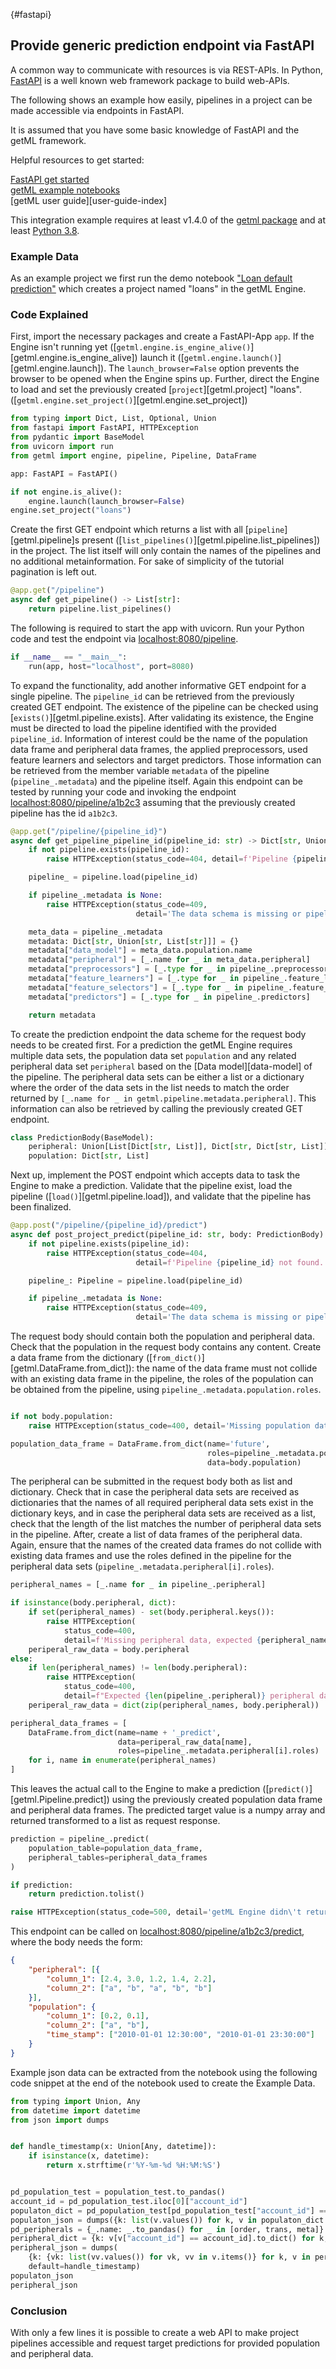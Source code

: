 [](){#fastapi}
## Provide generic prediction endpoint via FastAPI

A common way to communicate with resources is via REST-APIs. In Python, [FastAPI](https://fastapi.tiangolo.com/) is a well known web framework package to build web-APIs.

The following shows an example how easily, pipelines in a project can be made accessible via endpoints in FastAPI.

It is assumed that you have some basic knowledge of FastAPI and the getML framework.

Helpful resources to get started:

[FastAPI get started](https://fastapi.tiangolo.com/tutorial/first-steps/)  
[getML example notebooks](https://github.com/getml/getml-demo)  
[getML user guide][user-guide-index]  

This integration example requires at least v1.4.0 of the [getml package](https://pypi.org/project/getml/) and at least [Python 3.8](https://www.python.org/downloads/).

### Example Data

As an example project we first run the demo notebook ["Loan default prediction"](https://notebooks.getml.com/github/getml/getml-demo/blob/master/loans.ipynb) which creates a project named "loans" in the getML Engine.

### Code Explained

First, import the necessary packages and create a FastAPI-App `app`. If the Engine isn't running yet 
([`getml.engine.is_engine_alive()`][getml.engine.is_engine_alive]) launch it 
([`getml.engine.launch()`][getml.engine.launch]). The `launch_browser=False` 
option prevents the browser to be opened 
when the Engine spins up. Further, direct the Engine to load and set the previously created 
[`project`][getml.project] "loans". ([`getml.engine.set_project()`][getml.engine.set_project])

```python
from typing import Dict, List, Optional, Union
from fastapi import FastAPI, HTTPException
from pydantic import BaseModel
from uvicorn import run
from getml import engine, pipeline, Pipeline, DataFrame

app: FastAPI = FastAPI()

if not engine.is_alive():
    engine.launch(launch_browser=False)
engine.set_project("loans")
```

Create the first GET endpoint which returns a list with all
[`pipeline`][getml.pipeline]s present ([`list_pipelines()`][getml.pipeline.list_pipelines]) in the
project. The list itself will only contain the names of the pipelines and no
additional metainformation. For sake of simplicity of the tutorial pagination is
left out.

```python
@app.get("/pipeline")
async def get_pipeline() -> List[str]:
    return pipeline.list_pipelines()
```

The following is required to start the app with uvicorn. Run your Python code
and test the endpoint via [localhost:8080/pipeline](localhost:8080/pipeline).

```python
if __name__ == "__main__":
    run(app, host="localhost", port=8080)
```


To expand the functionality, add another informative GET endpoint for a single
pipeline. The `pipeline_id` can be retrieved from the previously
created GET endpoint. The existence of the pipeline can be checked using
[`exists()`][getml.pipeline.exists]. After validating its existence, the Engine must be
directed to load the pipeline identified with the provided
`pipeline_id`. Information of interest could be the
name of the population data frame and peripheral data frames, the applied
preprocessors, used feature learners and selectors and target predictors. Those
information can be retrieved from the member variable `metadata` of the
pipeline (`pipeline_.metadata`) and the pipeline itself. 
Again this endpoint can be tested by running your code and invoking the endpoint
[localhost:8080/pipeline/a1b2c3](localhost:8080/pipeline/a1b2c3) assuming that
the previously created pipeline has the id `a1b2c3`.

```python
@app.get("/pipeline/{pipeline_id}")
async def get_pipeline_pipeline_id(pipeline_id: str) -> Dict[str, Union[str, List[str]]]:
    if not pipeline.exists(pipeline_id):
        raise HTTPException(status_code=404, detail=f'Pipeline {pipeline_id} not found.')

    pipeline_ = pipeline.load(pipeline_id)

    if pipeline_.metadata is None:
        raise HTTPException(status_code=409,
                            detail='The data schema is missing or pipeline is incomplete')

    meta_data = pipeline_.metadata
    metadata: Dict[str, Union[str, List[str]]] = {}
    metadata["data_model"] = meta_data.population.name
    metadata["peripheral"] = [_.name for _ in meta_data.peripheral]
    metadata["preprocessors"] = [_.type for _ in pipeline_.preprocessors]
    metadata["feature_learners"] = [_.type for _ in pipeline_.feature_learners]
    metadata["feature_selectors"] = [_.type for _ in pipeline_.feature_selectors]
    metadata["predictors"] = [_.type for _ in pipeline_.predictors]

    return metadata

```

To create the prediction endpoint the data scheme for the request body needs to
be created first. For a prediction the getML Engine requires multiple data sets,
the population data set `population` and any related peripheral data set
`peripheral` based on the [Data model][data-model] of the pipeline. The
peripheral data sets can be either a list or a dictionary where the order of the
data sets in the list needs to match the order returned by
`[_.name for _ in getml.pipeline.metadata.peripheral]`. This information
can also be retrieved by calling the previously created GET endpoint.

```python
class PredictionBody(BaseModel):
    peripheral: Union[List[Dict[str, List]], Dict[str, Dict[str, List]]]
    population: Dict[str, List]
```

Next up, implement the POST endpoint which accepts data to task the Engine to
make a prediction. Validate that the pipeline exist, load the pipeline
([`load()`][getml.pipeline.load]), and validate that the pipeline has been
finalized.

```python
@app.post("/pipeline/{pipeline_id}/predict")
async def post_project_predict(pipeline_id: str, body: PredictionBody) -> Optional[List]:
    if not pipeline.exists(pipeline_id):
        raise HTTPException(status_code=404,
                            detail=f'Pipeline {pipeline_id} not found.')

    pipeline_: Pipeline = pipeline.load(pipeline_id)

    if pipeline_.metadata is None:
        raise HTTPException(status_code=409,
                            detail='The data schema is missing or pipeline is incomplete')
```

The request body should contain both the population and peripheral data. Check
that the population in the request body contains any content. Create a
data frame from the dictionary ([`from_dict()`][getml.DataFrame.from_dict]): the name of
the data frame must not collide with an existing data frame in the pipeline, the
roles of the population can be obtained from the pipeline, using
`pipeline_.metadata.population.roles`.

```python

if not body.population:
    raise HTTPException(status_code=400, detail='Missing population data.')

population_data_frame = DataFrame.from_dict(name='future',
                                            roles=pipeline_.metadata.population.roles,
                                            data=body.population)
```

The peripheral can be submitted in the request body both as list and dictionary.
Check that in case the peripheral data sets are received as dictionaries that
the names of all required peripheral data sets exist in the dictionary keys, and
in case the peripheral data sets are received as a list, check that the length of
the list matches the number of peripheral data sets in the pipeline. After,
create a list of data frames of the peripheral data. Again, ensure that the
names of the created data frames do not collide with existing data frames and
use the roles defined in the pipeline for the peripheral data sets
(`pipeline_.metadata.peripheral[i].roles`).

```python
peripheral_names = [_.name for _ in pipeline_.peripheral]

if isinstance(body.peripheral, dict):
    if set(peripheral_names) - set(body.peripheral.keys()):
        raise HTTPException(
            status_code=400,
            detail=f'Missing peripheral data, expected {peripheral_names}')
    periperal_raw_data = body.peripheral
else:
    if len(peripheral_names) != len(body.peripheral):
        raise HTTPException(
            status_code=400,
            detail=f"Expected {len(pipeline_.peripheral)} peripheral data frames.")
    periperal_raw_data = dict(zip(peripheral_names, body.peripheral))

peripheral_data_frames = [
    DataFrame.from_dict(name=name + '_predict',
                        data=periperal_raw_data[name],
                        roles=pipeline_.metadata.peripheral[i].roles)
    for i, name in enumerate(peripheral_names)
]

```

This leaves the actual call to the Engine to make a prediction
([`predict()`][getml.Pipeline.predict]) using the previously created population data
frame and peripheral data frames. The predicted target value is a numpy array
and returned transformed to a list as request response. 

```python
prediction = pipeline_.predict(
    population_table=population_data_frame,
    peripheral_tables=peripheral_data_frames
)

if prediction:
    return prediction.tolist()

raise HTTPException(status_code=500, detail='getML Engine didn\'t return a result.')

```

This endpoint can be called on
[localhost:8080/pipeline/a1b2c3/predict](localhost:8080/pipeline/a1b2c3/predict),
where the body needs the form: 

```json
{
    "peripheral": [{
        "column_1": [2.4, 3.0, 1.2, 1.4, 2.2],
        "column_2": ["a", "b", "a", "b", "b"]
    }],
    "population": {
        "column_1": [0.2, 0.1],
        "column_2": ["a", "b"],
        "time_stamp": ["2010-01-01 12:30:00", "2010-01-01 23:30:00"]
    }
}
```

Example json data can be extracted from the notebook using the following code
snippet at the end of the notebook used to create the Example Data.

```python
from typing import Union, Any
from datetime import datetime
from json import dumps


def handle_timestamp(x: Union[Any, datetime]):
    if isinstance(x, datetime):
        return x.strftime(r'%Y-%m-%d %H:%M:%S')


pd_population_test = population_test.to_pandas()
account_id = pd_population_test.iloc[0]["account_id"]
populaton_dict = pd_population_test[pd_population_test["account_id"] == account_id].to_dict()
populaton_json = dumps({k: list(v.values()) for k, v in populaton_dict.items()}, default=handle_timestamp)
pd_peripherals = {_.name: _.to_pandas() for _ in [order, trans, meta]}
peripheral_dict = {k: v[v["account_id"] == account_id].to_dict() for k, v in pd_peripherals.items()}
peripheral_json = dumps(
    {k: {vk: list(vv.values()) for vk, vv in v.items()} for k, v in peripheral_dict.items()},
    default=handle_timestamp)
populaton_json
peripheral_json
```

### Conclusion


With only a few lines it is possible to create a web API to make project
pipelines accessible and request target predictions for provided population and
peripheral data.
